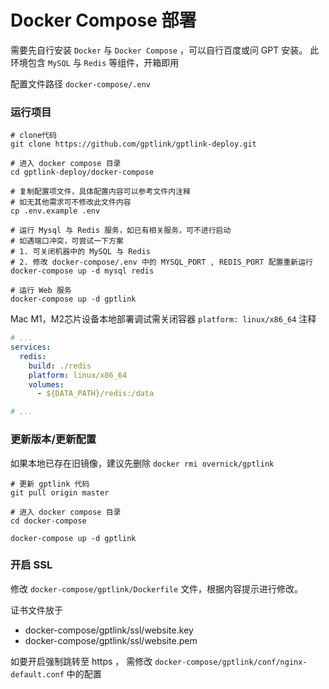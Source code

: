 # Docker Compose 部署

需要先自行安装 `Docker` 与 `Docker Compose` ，可以自行百度或问 GPT 安装。 此环境包含 `MySQL` 与 `Redis` 等组件，开箱即用

配置文件路径 `docker-compose/.env`

### 运行项目

```shell
# clone代码
git clone https://github.com/gptlink/gptlink-deploy.git

# 进入 docker compose 目录
cd gptlink-deploy/docker-compose

# 复制配置项文件，具体配置内容可以参考文件内注释
# 如无其他需求可不修改此文件内容
cp .env.example .env

# 运行 Mysql 与 Redis 服务，如已有相关服务，可不进行启动
# 如遇端口冲突，可尝试一下方案
# 1. 可关闭机器中的 MySQL 与 Redis
# 2. 修改 docker-compose/.env 中的 MYSQL_PORT , REDIS_PORT 配置重新运行
docker-compose up -d mysql redis

# 运行 Web 服务
docker-compose up -d gptlink
```

Mac M1，M2芯片设备本地部署调试需关闭容器 `platform: linux/x86_64` 注释
```yaml
# ... 
services:
  redis:
    build: ./redis
    platform: linux/x86_64
    volumes:
      - ${DATA_PATH}/redis:/data

# ... 
```

### 更新版本/更新配置

如果本地已存在旧镜像，建议先删除 `docker rmi overnick/gptlink`

```shell
# 更新 gptlink 代码
git pull origin master

# 进入 docker compose 目录
cd docker-compose

docker-compose up -d gptlink
```

### 开启 SSL

修改 `docker-compose/gptlink/Dockerfile` 文件，根据内容提示进行修改。

证书文件放于 

- docker-compose/gptlink/ssl/website.key
- docker-compose/gptlink/ssl/website.pem

如要开启强制跳转至 https ， 需修改 `docker-compose/gptlink/conf/nginx-default.conf` 中的配置
